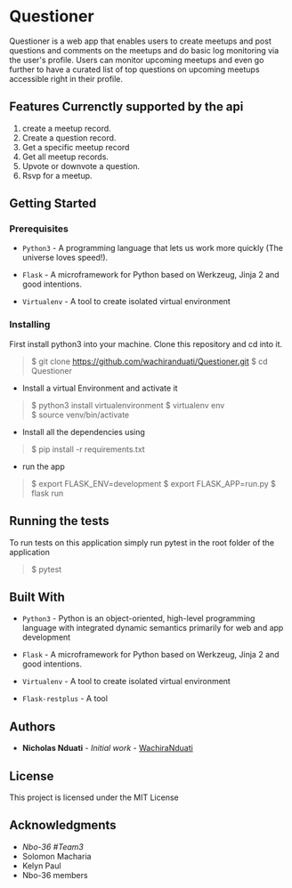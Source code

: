 # Questioner

Questioner is a web app that enables users to create meetups and post questions and comments on the meetups and do basic log monitoring via the user's profile. Users can monitor upcoming meetups and even go further to have a curated list of top questions on upcoming meetups accessible right in their profile.


## Features Currenctly supported by the api
 1. create a meetup record.
 2. Create a question record.
 3. Get a specific meetup record
 4. Get all meetup records.
 5. Upvote or downvote a question.
 6. Rsvp for a meetup.


## Getting Started

### Prerequisites

- ```Python3``` - A programming language that lets us work more quickly (The universe loves speed!).

- ```Flask``` - A microframework for Python based on Werkzeug, Jinja 2 and good intentions.

- ```Virtualenv``` - A tool to create isolated virtual environment

### Installing

First install python3 into your machine.
Clone this repository and cd into it.
> $ git clone https://github.com/wachiranduati/Questioner.git 
> $ cd Questioner
- Install a virtual Environment and activate it

> $ python3 install virtualenvironment
> $ virtualenv env	
> $ source venv/bin/activate
- Install all the dependencies using

>$ pip install -r requirements.txt

- run the app
> $ export FLASK_ENV=development
> $ export FLASK_APP=run.py
> $ flask run

## Running the tests


To run tests on this application simply run pytest in the root folder of the application

> $ pytest


## Built With

- ```Python3``` - Python is an object-oriented, high-level programming language with integrated dynamic semantics primarily for web and app development

- ```Flask``` - A microframework for Python based on Werkzeug, Jinja 2 and good intentions.

- ```Virtualenv``` - A tool to create isolated virtual environment
- ```Flask-restplus``` - A tool

## Authors

* **Nicholas Nduati** - *Initial work* - [WachiraNduati](https://github.com/wachiranduati)

## License

This project is licensed under the MIT License

## Acknowledgments

* *Nbo-36 #Team3*
* Solomon Macharia
* Kelyn Paul
* Nbo-36 members
